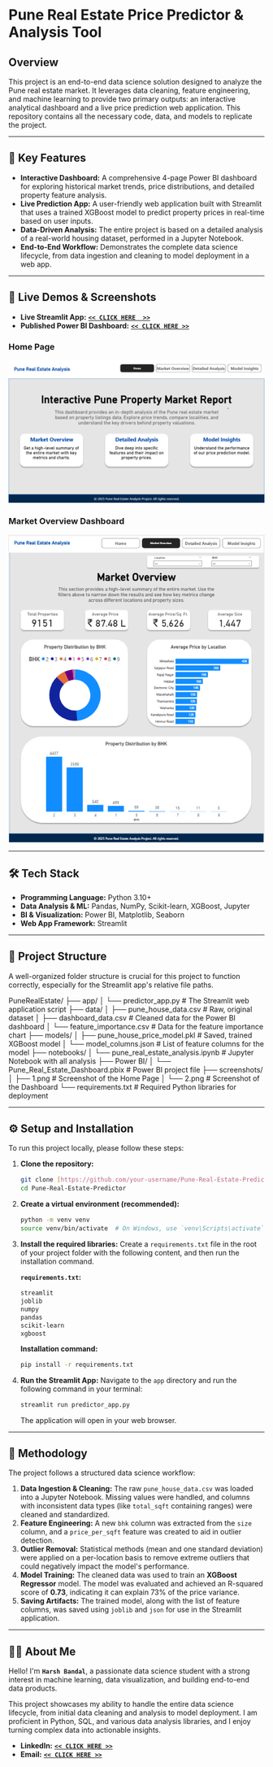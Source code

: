 # Pune Real Estate Price Predictor & Analysis Tool

## Overview

This project is an end-to-end data science solution designed to analyze the Pune real estate market. It leverages data cleaning, feature engineering, and machine learning to provide two primary outputs: an interactive analytical dashboard and a live price prediction web application. This repository contains all the necessary code, data, and models to replicate the project.

---

## 🚀 Key Features

* **Interactive Dashboard:** A comprehensive 4-page Power BI dashboard for exploring historical market trends, price distributions, and detailed property feature analysis.
* **Live Prediction App:** A user-friendly web application built with Streamlit that uses a trained XGBoost model to predict property prices in real-time based on user inputs.
* **Data-Driven Analysis:** The entire project is based on a detailed analysis of a real-world housing dataset, performed in a Jupyter Notebook.
* **End-to-End Workflow:** Demonstrates the complete data science lifecycle, from data ingestion and cleaning to model deployment in a web app.

---

## 🔗 Live Demos & Screenshots

* **Live Streamlit App:** [**`<< CLICK HERE  >>`**](https://pune-real-estate-predictor-jh67jg6n2k44xtcrkrqc8z.streamlit.app/)
* **Published Power BI Dashboard:** [**`<< CLICK HERE >>`**](https://app.powerbi.com/groups/me/reports/556060b7-f0c5-4a92-8737-35fc565e8a60/187890696b263581466c?experience=power-bi)

### Home Page
![Home Page Screenshot](screenshots/1.png)

### Market Overview Dashboard
![Dashboard Screenshot](screenshots/2.png)

---

## 🛠️ Tech Stack

* **Programming Language:** Python 3.10+
* **Data Analysis & ML:** Pandas, NumPy, Scikit-learn, XGBoost, Jupyter
* **BI & Visualization:** Power BI, Matplotlib, Seaborn
* **Web App Framework:** Streamlit

---

## 📂 Project Structure

A well-organized folder structure is crucial for this project to function correctly, especially for the Streamlit app's relative file paths.


PuneRealEstate/
├── app/
│   └── predictor_app.py         # The Streamlit web application script 
├── data/
│   ├── pune_house_data.csv      # Raw, original dataset
│   ├── dashboard_data.csv       # Cleaned data for the Power BI dashboard
│   └── feature_importance.csv   # Data for the feature importance chart
├── models/
│   ├── pune_house_price_model.pkl # Saved, trained XGBoost model
│   └── model_columns.json       # List of feature columns for the model
├── notebooks/
│   └── pune_real_estate_analysis.ipynb # Jupyter Notebook with all analysis
├── Power BI/
│   └── Pune_Real_Estate_Dashboard.pbix # Power BI project file
├── screenshots/
│   ├── 1.png                    # Screenshot of the Home Page
│   └── 2.png                    # Screenshot of the Dashboard
└── requirements.txt             # Required Python libraries for deployment


---

## ⚙️ Setup and Installation

To run this project locally, please follow these steps:

1.  **Clone the repository:**
    ```bash
    git clone [https://github.com/your-username/Pune-Real-Estate-Predictor.git](https://github.com/your-username/Pune-Real-Estate-Predictor.git)
    cd Pune-Real-Estate-Predictor
    ```

2.  **Create a virtual environment (recommended):**
    ```bash
    python -m venv venv
    source venv/bin/activate  # On Windows, use `venv\Scripts\activate`
    ```

3.  **Install the required libraries:**
    Create a `requirements.txt` file in the root of your project folder with the following content, and then run the installation command.

    **`requirements.txt`:**
    ```text
    streamlit
    joblib
    numpy
    pandas
    scikit-learn
    xgboost
    ```

    **Installation command:**
    ```bash
    pip install -r requirements.txt
    ```

4.  **Run the Streamlit App:**
    Navigate to the `app` directory and run the following command in your terminal:
    ```bash
    streamlit run predictor_app.py
    ```
    The application will open in your web browser.

---

## 🔬 Methodology

The project follows a structured data science workflow:

1.  **Data Ingestion & Cleaning:** The raw `pune_house_data.csv` was loaded into a Jupyter Notebook. Missing values were handled, and columns with inconsistent data types (like `total_sqft` containing ranges) were cleaned and standardized.
2.  **Feature Engineering:** A new `bhk` column was extracted from the `size` column, and a `price_per_sqft` feature was created to aid in outlier detection.
3.  **Outlier Removal:** Statistical methods (mean and one standard deviation) were applied on a per-location basis to remove extreme outliers that could negatively impact the model's performance.
4.  **Model Training:** The cleaned data was used to train an **XGBoost Regressor** model. The model was evaluated and achieved an R-squared score of **0.73**, indicating it can explain 73% of the price variance.
5.  **Saving Artifacts:** The trained model, along with the list of feature columns, was saved using `joblib` and `json` for use in the Streamlit application.

---

## 👨‍💻 About Me

Hello! I'm **`Harsh Bandal`**, a passionate data science student with a strong interest in machine learning, data visualization, and building end-to-end data products.

This project showcases my ability to handle the entire data science lifecycle, from initial data cleaning and analysis to model deployment. I am proficient in Python, SQL, and various data analysis libraries, and I enjoy turning complex data into actionable insights.

* **LinkedIn:** [**`<< CLICK HERE >>`**](https://www.linkedin.com/in/harsh-bandal-3240912b7/)
* **Email:** [**`<< CLICK HERE >>`**](harshbandal.scoe.comp@gmail.com)

